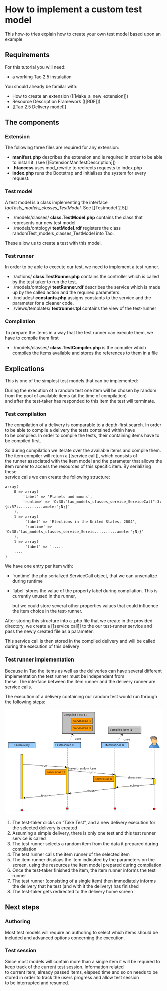 <!--
author:
    - 'Joel Bout'
created_at: '2013-10-31 14:21:17'
updated_at: '2013-11-20 11:29:02'
tags:
    - Tutorials
-->



How to implement a custom test model
====================================

This how-to tries explain how to create your own test model based upon an example

Requirements
------------

For this tutorial you will need:

-   a working Tao 2.5 instalation

You should already be familar with:

-   How to create an extension ([[Make\_a\_new\_extension]])
-   Resource Description Framework ([[RDF]])
-   [[Tao 2.5 Delivery model]]

The components
--------------

### Extension

The following three files are required for any extension:

-   **manifest.php** describes the extension and is required in order to be able to install it. (see [[ExtensionManifestDescription]])
-   **.htaccess** uses mod\_rewrite to redirects requests to index.php
-   **index.php** runs the Bootstrap and initialises the system for every request.

### Test model

A test model is a class implementing the interface *taoTests\_models\_classes\_TestModel*. See [[Testmodel 2.5]]

-   ./models/classes/ **class.TestModel.php** contains the class that represents our new test model.
-   ./models/ontology/ **testModel.rdf** registers the class randomTest\_models\_classes\_TestModel into Tao.

These allow us to create a test with this model.

### Test runner

In order to be able to execute our test, we need to implement a test runner.

-   ./actions/ **class.TestRunner.php** contains the controller which is called by the test taker to run the test.
-   ./models/ontology/ **testRunner.rdf** describes the service which is made up by the called action and the required parameters.
-   ./includes/ **constants.php** assigns constants to the service and the parameter for a cleaner code.
-   ./views/templates/ **testrunner.tpl** contains the view of the test-runner

### Compilation

To prepare the items in a way that the test runner can execute them, we have to compile them first

-   ./models/classes/ **class.TestCompiler.php** is the compiler which compiles the items available and stores the references to them in a file

Explications
------------

This is one of the simplest test models that can be implemented:

During the execution of a random test one item will be chosen by random from the pool of available items (at the time of compilation)\
and after the test-taker has responded to this item the test will terminate.

### Test compilation

The compilation of a delivery is comparable to a depth-first search. In order to be able to compile a delivery the tests contained within have\
to be compiled. In order to compile the tests, their containing items have to be compiled first.

So during compilation we iterate over the available items and compile them. The item compiler will return a [[service call]], which consists of\
the runner associated with the item model and the parameter that allows the item runner to access the resources of this specific item. By serializing these\
service calls we can create the following structure:

    array(
        0 => array(
            'label' => 'Planets and moons',
            'runtime' => 'O:38:"tao_models_classes_service_ServiceCall":3:{s:57:...........ameter";N;}'
        ),
        1 => array(
             'label' => 'Elections in the United States, 2004',
             'runtime' => 'O:38:"tao_models_classes_service_Servic..........ameter";N;}'
        ),
        1 => array(
             'label' => '.....
        ....
    )

We have one entry per item with:

-   ‘runtime’ the php serialized ServiceCall object, that we can unserialize during runtime
-   ‘label’ stores the value of the property label during compilation. This is currently unused in the runner,<br/>

    but we could store several other properties values that could influence the item choice in the test-runner.

After storing this structure into a .php file that we create in the provided directory, we create a [[service call]] to the our test-runner service and pass the newly created file as a parameter.

This service call is then stored in the compiled delivery and will be called during the execution of this delivery

### Test runner implementation

Because in Tao the items as well as the deliveries can have several different implementation the test runner must be independent from\
these. The interface between the item runner and the delivery runner are service calls.

The execution of a delivery containing our random test would run through the following steps:

![](../resources/randomDeliveryGraph.png)

1.  The test-taker clicks on “Take Test”, and a new delivery execution for the selected delivery is created
2.  Assuming a simple delivery, there is only one test and this test runner service is called
3.  The test runner selects a random item from the data it prepared during compilation
4.  The test runner calls the item runner of the selected item
5.  The item runner displays the item indicated by the parameters on the screen, using the resources the item model prepared during compilation
6.  Once the test-taker finished the item, the item runner informs the test runner
7.  The test runner (consisting of a single item) then immediately informs the delivery that he test (and with it the delivery) has finished
8.  The test-taker gets redirected to the delivery home screen

Next steps
----------

### Authoring

Most test models will require an authoring to select which items should be included and advanced options concerning the execution.

### Test session

Since most models will contain more than a single item it will be required to keep track of the current test session. Information related\
to current item, already passed items, elapsed time and so on needs to be stored in order to track the users progress and allow test session\
to be interrupted and resumed.


